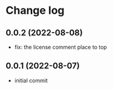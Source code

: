 # Change log

## 0.0.2 (2022-08-08)
- fix: the license comment place to top

## 0.0.1 (2022-08-07)
- initial commit

